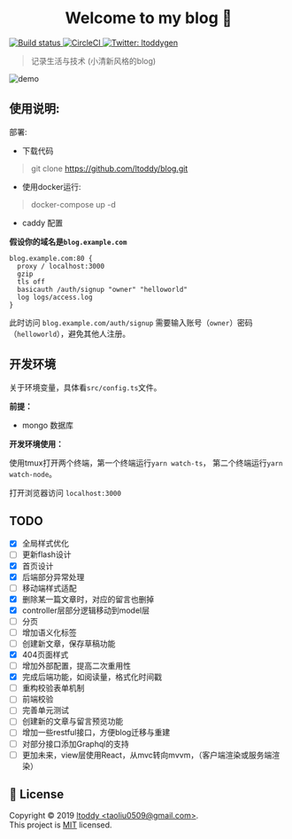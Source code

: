 <h1 align="center">Welcome to my blog 👋</h1>
<p>
  <a href="https://ci.appveyor.com/project/ltoddy/blog">
    <img alt="Build status" src="https://ci.appveyor.com/api/projects/status/7s0giiex0yx6p03t?svg=true" target="_blank" />
  </a>
  <a href="https://circleci.com/gh/ltoddy/blog">
    <img alt="CircleCI" src="https://circleci.com/gh/ltoddy/blog.svg?style=svg" target="_blank" />
  </a>
  <a href="https://twitter.com/ltoddygen">
    <img alt="Twitter: ltoddygen" src="https://img.shields.io/twitter/follow/ltoddygen.svg?style=social" target="_blank" />
  </a>
</p>

> 记录生活与技术 (小清新风格的blog)

![demo](https://img.vim-cn.com/1f/04917d4f94052d54bd5c3cae867bd56bfa1aec.jpg)

## 使用说明:

部署:

- 下载代码

> git clone https://github.com/ltoddy/blog.git

- 使用docker运行:

> docker-compose up -d

- caddy 配置

**假设你的域名是`blog.example.com`**

```
blog.example.com:80 {
  proxy / localhost:3000
  gzip
  tls off
  basicauth /auth/signup "owner" "helloworld"
  log logs/access.log
}
```

此时访问 `blog.example.com/auth/signup` 需要输入账号（`owner`）密码（`helloworld`），避免其他人注册。

## 开发环境

关于环境变量，具体看`src/config.ts`文件。

**前提：**

- mongo 数据库

**开发环境使用：**

使用tmux打开两个终端，第一个终端运行`yarn watch-ts`， 第二个终端运行`yarn watch-node`。

打开浏览器访问 `localhost:3000`

## TODO

- [x] 全局样式优化
- [ ] 更新flash设计
- [x] 首页设计
- [x] 后端部分异常处理
- [ ] 移动端样式适配
- [x] 删除某一篇文章时，对应的留言也删掉
- [x] controller层部分逻辑移动到model层
- [ ] 分页
- [ ] 增加语义化标签
- [ ] 创建新文章，保存草稿功能
- [x] 404页面样式
- [ ] 增加外部配置，提高二次重用性
- [x] 完成后端功能，如阅读量，格式化时间戳
- [ ] 重构校验表单机制
- [ ] 前端校验
- [ ] 完善单元测试
- [ ] 创建新的文章与留言预览功能
- [ ] 增加一些restful接口，方便blog迁移与重建
- [ ] 对部分接口添加Graphql的支持
- [ ] 更加未来，view层使用React，从mvc转向mvvm，（客户端渲染或服务端渲染）

## 📝 License

Copyright © 2019 [ltoddy &lt;taoliu0509@gmail.com&gt;](https://github.com/ltoddy).<br />
This project is [MIT](https://github.com/ltoddy/blog/blob/master/LICENSE) licensed.

